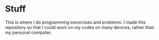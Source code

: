 # Stuff

This is where I do programming excercises and problems. I made this repository so that I could work on my codes on many devices, rather than my personal computer.
